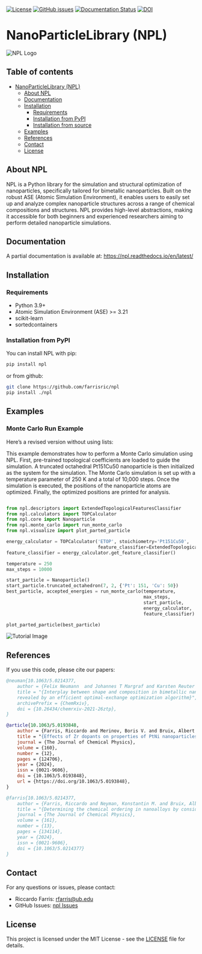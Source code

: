 <!-- [![GitHub release](https://img.shields.io/github/release/yourusername/npl.svg)](https://GitHub.com/yourusername/npl/releases/) -->

[![License](https://img.shields.io/badge/License-MIT%202.0-blue.svg)](https://opensource.org/licenses/mit)
[![GitHub issues](https://img.shields.io/github/issues/farrisric/npl.svg)](https://GitHub.com/farrisric/npl/issues)
[![Documentation Status](https://readthedocs.org/projects/npl/badge/)](https://npl.readthedocs.io/en/latest/index.html)
[![DOI](https://sandbox.zenodo.org/badge/549641845.svg)](https://handle.stage.datacite.org/10.5072/zenodo.262134)

# <span style="font-size:larger;">NanoParticleLibrary (NPL)</span>

![NPL Logo](https://github.com/farrisric/npl/blob/main/docs/images/logo.png?raw=true)

## Table of contents

- [NanoParticleLibrary (NPL)](#nanoparticlelibrary-npl)
  - [About NPL](#about-npl)
  - [Documentation](#documentation)
  - [Installation](#installation)
    - [Requirements](#requirements)
    - [Installation from PyPI](#installation-from-pypi)
    - [Installation from source](#installation-from-source)
  - [Examples](#examples)
  - [References](#references)
  - [Contact](#contact)
  - [License](#license)

## About NPL

NPL is a Python library for the simulation and structural optimization of nanoparticles, specifically tailored for bimetallic nanoparticles. Built on the robust ASE (Atomic Simulation Environment), it enables users to easily set up and analyze complex nanoparticle structures across a range of chemical compositions and structures. NPL provides high-level abstractions, making it accessible for both beginners and experienced researchers aiming to perform detailed nanoparticle simulations.

## Documentation

A partial documentation is available at: https://npl.readthedocs.io/en/latest/

## Installation

### Requirements

- Python 3.9+
- Atomic Simulation Environment (ASE) >= 3.21
- scikit-learn
- sortedcontainers

### Installation from PyPI

You can install NPL with pip:

```sh
pip install npl
```

or from github:

```sh
git clone https://github.com/farrisric/npl
pip install ./npl
```

## Examples

### Monte Carlo Run Example

Here’s a revised version without using lists:

This example demonstrates how to perform a Monte Carlo simulation using NPL. First, pre-trained topological coefficients are loaded to guide the simulation. A truncated octahedral Pt151Cu50 nanoparticle is then initialized as the system for the simulation. The Monte Carlo simulation is set up with a temperature parameter of 250 K and a total of 10,000 steps. Once the simulation is executed, the positions of the nanoparticle atoms are optimized. Finally, the optimized positions are printed for analysis.

```python

from npl.descriptors import ExtendedTopologicalFeaturesClassifier
from npl.calculators import TOPCalculator
from npl.core import Nanoparticle
from npl.monte_carlo import run_monte_carlo
from npl.visualize import plot_parted_particle

energy_calculator = TOPCalculator('ETOP', stoichiometry='Pt151Cu50',
                                  feature_classifier=ExtendedTopologicalFeaturesClassifier)
feature_classifier = energy_calculator.get_feature_classifier()

temperature = 250
max_steps = 10000

start_particle = Nanoparticle()
start_particle.truncated_octahedron(7, 2, {'Pt': 151, 'Cu': 50})
best_particle, accepted_energies = run_monte_carlo(temperature,
                                                   max_steps,
                                                   start_particle,
                                                   energy_calculator,
                                                   feature_classifier)

plot_parted_particle(best_particle)
```

![Tutorial Image](https://github.com/farrisric/npl/blob/main/docs/images/tutorial4_image1.png?raw=true)

## References

If you use this code, please cite our papers:

```bibtex
@neuman{10.1063/5.0214377,
    author = {Felix Neumann  and Johannes T Margraf and Karsten Reuter and Albert Bruix},
    title = "{Interplay between shape and composition in bimetallic nanoparticles
    revealed by an efficient optimal-exchange optimization algorithm}",
    archivePrefix = {ChemRxiv},
    doi = {10.26434/chemrxiv-2021-26ztp},
}

@article{10.1063/5.0193848,
    author = {Farris, Riccardo and Merinov, Boris V. and Bruix, Albert and Neyman, Konstantin M.},
    title = "{Effects of Zr dopants on properties of PtNi nanoparticles for ORR catalysis: A DFT modeling}",
    journal = {The Journal of Chemical Physics},
    volume = {160},
    number = {12},
    pages = {124706},
    year = {2024},
    issn = {0021-9606},
    doi = {10.1063/5.0193848},
    url = {https://doi.org/10.1063/5.0193848},
}

@farris{10.1063/5.0214377,
    author = {Farris, Riccardo and Neyman, Konstantin M. and Bruix, Albert},
    title = "{Determining the chemical ordering in nanoalloys by considering atomic coordination types}",
    journal = {The Journal of Chemical Physics},
    volume = {161},
    number = {13},
    pages = {134114},
    year = {2024},
    issn = {0021-9606},
    doi = {10.1063/5.0214377}
}
```

## Contact

For any questions or issues, please contact:

- Riccardo Farris: [rfarris@ub.edu](mailto:rfarris@ub.edu)
- GitHub Issues: [npl Issues](https://github.com/farrisric/npl/issues)

## License

This project is licensed under the MIT License - see the [LICENSE](https://opensource.org/licenses/MIT) file for details.
